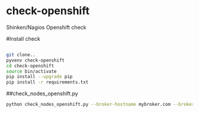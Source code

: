 # check-openshift
Shinken/Nagios Openshift check

#Install check
```Bash

git clone..
pyvenv check-openshift
cd check-openshift
source bin/activate
pip install --upgrade pip
pip install -r requirements.txt

```


##check_nodes_openshift.py
```Bash
python check_nodes_openshift.py --broker-hostname mybroker.com --broker-ssh-user root --broker-ssh-key 'xxxx.rsa' --broker-passphrase 'hello-world-lalala' --mongo-hostname 'mdb1:27017 mdb2:27017 mdb3:27017' --mongo-user admin --mongo-password 'XXXX' --mongo-replicaset 'ZZZZ' --mongo-openshift-database-name 'openshift_XXX' --openshift-district-name 'my_district' -w 3 -c 4
```

